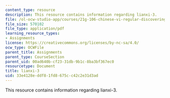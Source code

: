```yaml
---
content_type: resource
description: This resource contains information regarding lianxi-3.
file: /ol-ocw-studio-app/courses/21g-106-chinese-vi-regular-discovering-chinese-cultures-and-societies-spring-2003/33e4128eddf81fd8675cc42c2e31d3ad_MIT21G_106S03_lianxi3.pdf
file_size: 570102
file_type: application/pdf
learning_resource_types:
- Assignments
license: https://creativecommons.org/licenses/by-nc-sa/4.0/
ocw_type: OCWFile
parent_title: Assignments
parent_type: CourseSection
parent_uid: 00ad640b-cf23-31db-9b1c-8ba3bf367ec0
resourcetype: Document
title: lianxi-3
uid: 33e4128e-ddf8-1fd8-675c-c42c2e31d3ad
---
```

This resource contains information regarding lianxi-3.